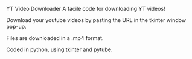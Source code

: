 YT Video Downloader
A facile code for downloading YT videos!

Download your youtube videos by pasting the URL in the tkinter window pop-up.

Files are downloaded in a .mp4 format.

Coded in python, using tkinter and pytube.
